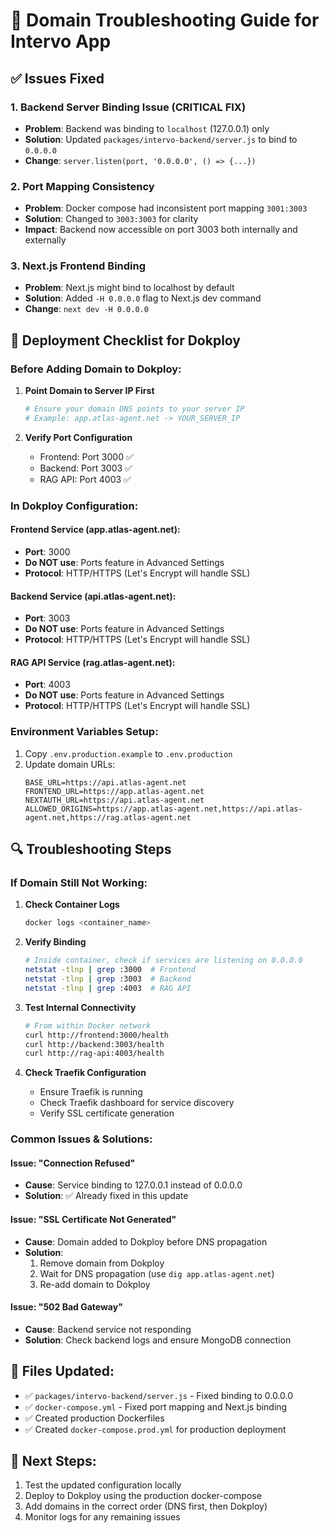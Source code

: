 # 🔧 Domain Troubleshooting Guide for Intervo App

## ✅ Issues Fixed

### 1. **Backend Server Binding Issue (CRITICAL FIX)**
- **Problem**: Backend was binding to `localhost` (127.0.0.1) only
- **Solution**: Updated `packages/intervo-backend/server.js` to bind to `0.0.0.0`
- **Change**: `server.listen(port, '0.0.0.0', () => {...})`

### 2. **Port Mapping Consistency**
- **Problem**: Docker compose had inconsistent port mapping `3001:3003`
- **Solution**: Changed to `3003:3003` for clarity
- **Impact**: Backend now accessible on port 3003 both internally and externally

### 3. **Next.js Frontend Binding**
- **Problem**: Next.js might bind to localhost by default
- **Solution**: Added `-H 0.0.0.0` flag to Next.js dev command
- **Change**: `next dev -H 0.0.0.0`

## 🚀 Deployment Checklist for Dokploy

### Before Adding Domain to Dokploy:
1. **Point Domain to Server IP First**
   ```bash
   # Ensure your domain DNS points to your server IP
   # Example: app.atlas-agent.net -> YOUR_SERVER_IP
   ```

2. **Verify Port Configuration**
   - Frontend: Port 3000 ✅
   - Backend: Port 3003 ✅  
   - RAG API: Port 4003 ✅

### In Dokploy Configuration:

#### Frontend Service (app.atlas-agent.net):
- **Port**: 3000
- **Do NOT use**: Ports feature in Advanced Settings
- **Protocol**: HTTP/HTTPS (Let's Encrypt will handle SSL)

#### Backend Service (api.atlas-agent.net):
- **Port**: 3003
- **Do NOT use**: Ports feature in Advanced Settings
- **Protocol**: HTTP/HTTPS (Let's Encrypt will handle SSL)

#### RAG API Service (rag.atlas-agent.net):
- **Port**: 4003
- **Do NOT use**: Ports feature in Advanced Settings
- **Protocol**: HTTP/HTTPS (Let's Encrypt will handle SSL)

### Environment Variables Setup:
1. Copy `.env.production.example` to `.env.production`
2. Update domain URLs:
   ```env
   BASE_URL=https://api.atlas-agent.net
   FRONTEND_URL=https://app.atlas-agent.net
   NEXTAUTH_URL=https://api.atlas-agent.net
   ALLOWED_ORIGINS=https://app.atlas-agent.net,https://api.atlas-agent.net,https://rag.atlas-agent.net
   ```

## 🔍 Troubleshooting Steps

### If Domain Still Not Working:

1. **Check Container Logs**
   ```bash
   docker logs <container_name>
   ```

2. **Verify Binding**
   ```bash
   # Inside container, check if services are listening on 0.0.0.0
   netstat -tlnp | grep :3000  # Frontend
   netstat -tlnp | grep :3003  # Backend
   netstat -tlnp | grep :4003  # RAG API
   ```

3. **Test Internal Connectivity**
   ```bash
   # From within Docker network
   curl http://frontend:3000/health
   curl http://backend:3003/health
   curl http://rag-api:4003/health
   ```

4. **Check Traefik Configuration**
   - Ensure Traefik is running
   - Check Traefik dashboard for service discovery
   - Verify SSL certificate generation

### Common Issues & Solutions:

#### Issue: "Connection Refused"
- **Cause**: Service binding to 127.0.0.1 instead of 0.0.0.0
- **Solution**: ✅ Already fixed in this update

#### Issue: "SSL Certificate Not Generated"
- **Cause**: Domain added to Dokploy before DNS propagation
- **Solution**: 
  1. Remove domain from Dokploy
  2. Wait for DNS propagation (use `dig app.atlas-agent.net`)
  3. Re-add domain to Dokploy

#### Issue: "502 Bad Gateway"
- **Cause**: Backend service not responding
- **Solution**: Check backend logs and ensure MongoDB connection

## 📁 Files Updated:
- ✅ `packages/intervo-backend/server.js` - Fixed binding to 0.0.0.0
- ✅ `docker-compose.yml` - Fixed port mapping and Next.js binding
- ✅ Created production Dockerfiles
- ✅ Created `docker-compose.prod.yml` for production deployment

## 🎯 Next Steps:
1. Test the updated configuration locally
2. Deploy to Dokploy using the production docker-compose
3. Add domains in the correct order (DNS first, then Dokploy)
4. Monitor logs for any remaining issues

